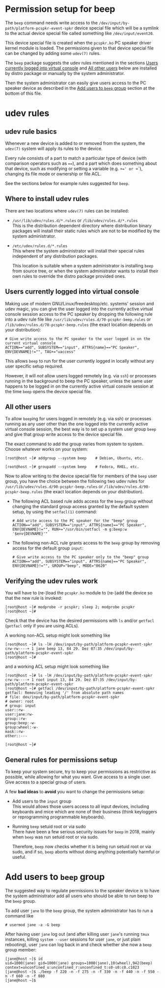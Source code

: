 Permission setup for beep
=========================

The `beep` command needs write access to the
`/dev/input/by-path/platform-pcspkr-event-spkr` device special file
which will be a symlink to the actual device special file called
something like `/dev/input/event20`.

This device special file is created when the `pcspkr.ko` PC speaker
driver kernel module is loaded. The permissions given to that device
special file can be changed by adding some `udev(7)` rules.

The `beep` package suggests the udev rules mentioned in the sections
[Users currently logged into virtual
console](#users-currently-logged-into-virtual-console) and [All other
users](#all-other-users) below are installed by distro package or
manually by the system administrator.

Then the system administrator can easily give users access to the PC
speaker device as described in the [Add users to `beep`
group](#add-users-to-beep-group) section at the bottom
of this file.


udev rules
==========


udev rule basics
----------------

Whenever a new device is added to or removed from the system, the
`udev(7)` system will apply its rules to the device.

Every rule consists of a part to match a particular type of device
(with comparison operators such as `==`), and a part which does
something about that device, such as modifying or setting a variable
(e.g. `+=' or `=`), changing its file mode or ownership or file ACL.

See the sections below for example rules suggested for `beep`.


Where to install udev rules
---------------------------

There are two locations where `udev(7)` rules can be installed:

  * `/usr/lib/udev/rules.d/*.rules` or `/lib/udev/rules.d/*.rules`  
    This is the distribution dependent directory where distribution
    binary packages will install their static rules which are not to
    be modified by the system administrator.

  * `/etc/udev/rules.d/*.rules`  
    This where the system administrator will install their special
    rules independent of any distribution packages.

	This location is suitable when a system administrator is
    installing `beep` from source tree, or when the system
    administrator wants to install their own rules to override the
    distro package provided ones.


Users currently logged into virtual console
-------------------------------------------

Making use of modern GNU/Linux/freedesktop/etc. systems' session and
udev magic, you can give the user logged into the currently active
virtual console session access to the PC speaker by dropping the
following rule into a udev rule file like
`/usr/lib/udev/rules.d/70-pcspkr-beep.rules` or
`/lib/udev/rules.d/70-pcspkr-beep.rules` (the exact location depends
on your distribution):

    # Give write access to the PC speaker to the user logged in on the current virtual console
    ACTION=="add", SUBSYSTEM=="input", ATTRS{name}=="PC Speaker", ENV{DEVNAME}!="", TAG+="uaccess"

This allows `beep` to run for the user  currently logged in locally
without any user specific setup required.

However, it will _not_ allow users logged remotely (e.g. via `ssh`) or
processes running in the background to beep the PC speaker, unless the
same user happens to be logged in on the currently active virtual
console session at the time `beep` opens the device special file.


All other users
----------------

To allow `beep`ing for users logged in remotely (e.g. via ssh) or
processes running as any user other than the one logged into the
currently active virtual console session, the best way is to set up a
system user group `beep` and give that group write access to the
device special file.

The exact command to add the group varies from system to
system. Choose whatever works on your system:

    [root@host ~]# addgroup --system beep    # Debian, Ubuntu, etc.

    [root@host ~]# groupadd --system beep    # Fedora, RHEL, etc.

Now to allow writing to the device special file for members of the
`beep` user group, you have the choice between the following two udev
rules for `/usr/lib/udev/rules.d/90-pcspkr-beep.rules` or
`/lib/udev/rules.d/90-pcspkr-beep.rules` (the exact location depends
on your distribution).

  * The following ACL based rule adds access for the `beep` group
    without changing the standard group access granted by the default
    system setup, by using the `setfacl(1)` command:

        # Add write access to the PC speaker for the "beep" group
        ACTION=="add", SUBSYSTEM=="input", ATTRS{name}=="PC Speaker", ENV{DEVNAME}!="", RUN+="/usr/bin/setfacl -m g:beep:w '$env{DEVNAME}'"

  * The following non-ACL rule grants access to the `beep` group by
    removing access for the default group `input`:

        # Give write access to the PC speaker only to the "beep" group
        ACTION=="add", SUBSYSTEM=="input", ATTRS{name}=="PC Speaker", ENV{DEVNAME}!="", GROUP="beep", MODE="0620"


Verifying the udev rules work
-----------------------------

You will have to (re-)load the `pcspkr.ko` module to (re-)add the
device so that the new rule is invoked:

    [root@host ~]# modprobe -r pcspkr; sleep 2; modprobe pcspkr
    [root@host ~]# 

Check that the device has the desired permissions with `ls` and/or
`getfacl` (`getfacl` only if you are using ACLs).

A working non-ACL setup might look something like

    [root@host ~]# ls -lH /dev/input/by-path/platform-pcspkr-event-spkr
    crw-rw----+ 1 jane beep 13, 84 29. Dez 07:35 /dev/input/by-path/platform-pcspkr-event-spkr
    [root@host ~]# 

and a working ACL setup might look something like

    [root@host ~]# ls -lH /dev/input/by-path/platform-pcspkr-event-spkr
    crw-rw----+ 1 root input 13, 84 29. Dez 07:35 /dev/input/by-path/platform-pcspkr-event-spkr
    [root@host ~]# getfacl /dev/input/by-path/platform-pcspkr-event-spkr
    getfacl: Removing leading '/' from absolute path names
    # file: dev/input/by-path/platform-pcspkr-event-spkr
    # owner: root
    # group: input
    user::rw-
    user:jane:rw-
    group::rw-
    group:beep:-w-
    group:wheel:-w-
    mask::rw-
    other::---

    [root@host ~]# 


General rules for permissions setup
-----------------------------------

To keep your system secure, try to keep your permissions as
restrictive as possible, while allowing for what you want. Give access
to a single user. Give access to a special group of users.

A few __bad ideas__ to __avoid__ you want to change the permissions setup:

  * Add users to the `input` group  
    This would allows those users access to all input devices,
    including keyboards and mice which are none of their business
    (think keyloggers or reprogramming programmable keyboards).

  * Running `beep` setuid root or via sudo  
    There have been a few serious security issues for `beep` in 2018,
    mainly when `beep` was run setuid root or via sudo.

    Therefore, `beep` now checks whether it is being run setuid root
    or via sudo, and if so, `beep` aborts without doing anything
    potentially harmful or useful.


Add users to `beep` group
=========================

The suggested way to regulate permissions to the speaker device is to
have the system administrator add all users who should be able to run
beep to the `beep` group.

To add user `jane` to the `beep` group, the system administrator has
to run a command like

    # usermod jane -a -G beep

After having user `jane` log out (and after killing user `jane`'s
running `tmux` instances, killing `system --user` sessions for user
`jane`, or just plain rebooting), user `jane` can log back in and
check whether she now a `beep` group member:

    [jane@host ~]$ id
    uid=1000(jane) gid=1000(jane) groups=1000(jane),10(wheel),942(beep) context=unconfined_u:unconfined_r:unconfined_t:s0-s0:c0.c1023
    [jane@host ~]$ ./beep -f 220 -n -f 275 -n -f 330 -n -f 440 -n -f 550 -n -f 660 -n -f 880
    [jane@host ~]$ 

